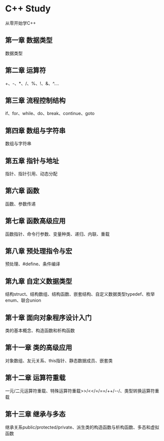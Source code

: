 # C++ Study
从零开始学C++

## 第一章 数据类型
数据类型

## 第二章 运算符
+、-、*、/、%、!、&、^....

## 第三章 流程控制结构
if、for、while、do、break、continue、goto

## 第四章 数组与字符串
数组与字符串

## 第五章 指针与地址
指针、指针引用、动态分配

## 第六章 函数
函数、参数传递

## 第七章 函数高级应用
函数指针、命令行参数、变量种类、递归、内联、重载

## 第八章 预处理指令与宏
预处理、#define、条件编译

## 第九章 自定义数据类型
结构struct、结构数组、结构函数、嵌套结构、自定义数据类型typedef、枚举enum、联合union

## 第十章 面向对象程序设计入门
类的基本概念、构造函数和析构函数

## 第十一章 类的高级应用
对象数组、友元关系、this指针、静态数据成员、嵌套类

## 第十二章 运算符重载
一元/二元运算符重载、特殊运算符重载>>/<</=/==/++/--/、类型转换运算符重载

## 第十三章 继承与多态
继承关系public/protected/private、派生类的构造函数与析构函数、多态和虚拟函数